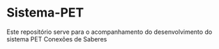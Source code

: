Sistema-PET
===========

Este repositório serve para o acompanhamento do desenvolvimento do sistema PET Conexões de Saberes
